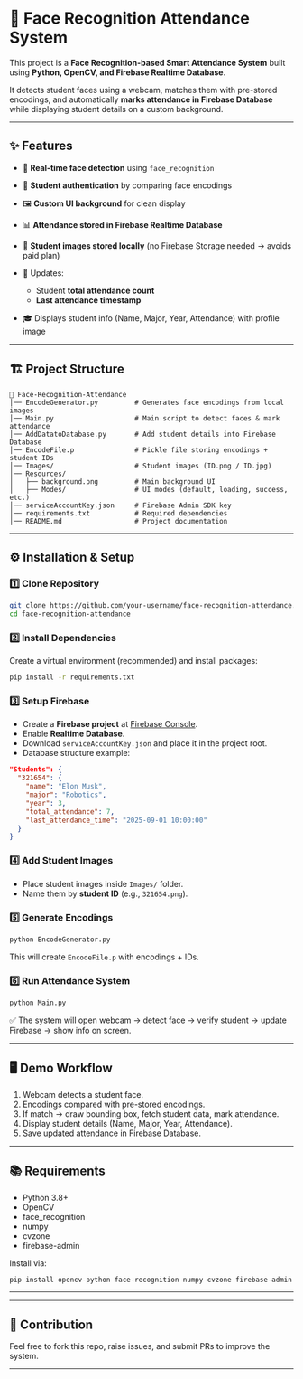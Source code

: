 
# 📌 Face Recognition Attendance System

This project is a **Face Recognition-based Smart Attendance System** built using **Python, OpenCV, and Firebase Realtime Database**.

It detects student faces using a webcam, matches them with pre-stored encodings, and automatically **marks attendance in Firebase Database** while displaying student details on a custom background.

---

## ✨ Features

* 🎥 **Real-time face detection** using `face_recognition`
* 🔑 **Student authentication** by comparing face encodings
* 🖼️ **Custom UI background** for clean display
* 📊 **Attendance stored in Firebase Realtime Database**
* 📂 **Student images stored locally** (no Firebase Storage needed → avoids paid plan)
* 🔄 Updates:

  * Student **total attendance count**
  * **Last attendance timestamp**
* 🎓 Displays student info (Name, Major, Year, Attendance) with profile image

---

## 🏗️ Project Structure

```
📂 Face-Recognition-Attendance
│── EncodeGenerator.py         # Generates face encodings from local images
│── Main.py                    # Main script to detect faces & mark attendance
│── AddDatatoDatabase.py       # Add student details into Firebase Database
│── EncodeFile.p               # Pickle file storing encodings + student IDs
│── Images/                    # Student images (ID.png / ID.jpg)
│── Resources/
│   ├── background.png         # Main background UI
│   ├── Modes/                 # UI modes (default, loading, success, etc.)
│── serviceAccountKey.json     # Firebase Admin SDK key
│── requirements.txt           # Required dependencies
│── README.md                  # Project documentation
```

---

## ⚙️ Installation & Setup

### 1️⃣ Clone Repository

```bash
git clone https://github.com/your-username/face-recognition-attendance.git
cd face-recognition-attendance
```

### 2️⃣ Install Dependencies

Create a virtual environment (recommended) and install packages:

```bash
pip install -r requirements.txt
```

### 3️⃣ Setup Firebase

* Create a **Firebase project** at [Firebase Console](https://console.firebase.google.com/).
* Enable **Realtime Database**.
* Download `serviceAccountKey.json` and place it in the project root.
* Database structure example:

```json
"Students": {
  "321654": {
    "name": "Elon Musk",
    "major": "Robotics",
    "year": 3,
    "total_attendance": 7,
    "last_attendance_time": "2025-09-01 10:00:00"
  }
}
```

### 4️⃣ Add Student Images

* Place student images inside `Images/` folder.
* Name them by **student ID** (e.g., `321654.png`).

### 5️⃣ Generate Encodings

```bash
python EncodeGenerator.py
```

This will create `EncodeFile.p` with encodings + IDs.

### 6️⃣ Run Attendance System

```bash
python Main.py
```

✅ The system will open webcam → detect face → verify student → update Firebase → show info on screen.

---

## 🖥️ Demo Workflow

1. Webcam detects a student face.
2. Encodings compared with pre-stored encodings.
3. If match → draw bounding box, fetch student data, mark attendance.
4. Display student details (Name, Major, Year, Attendance).
5. Save updated attendance in Firebase Database.

---

## 📚 Requirements

* Python 3.8+
* OpenCV
* face\_recognition
* numpy
* cvzone
* firebase-admin

Install via:

```bash
pip install opencv-python face-recognition numpy cvzone firebase-admin
```

---



---

## 🤝 Contribution

Feel free to fork this repo, raise issues, and submit PRs to improve the system.

---
